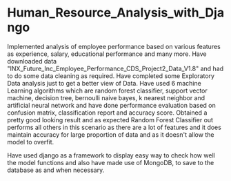 # Human_Resource_Analysis_with_Django

Implemented analysis of employee performance based on various features as experience, salary, educational performance and many more. Have downloaded data "INX_Future_Inc_Employee_Performance_CDS_Project2_Data_V1.8" and had to do some data cleaning as required. Have completed some Exploratory Data analysis just to get a better view of Data. Have used 6 machine Learning algorithms which are random forest classifier, support vector machine, decision tree, bernoulli naive bayes, k nearest neighbor and artificial neural network and have done performance evaluation based on confusion matrix, classification report and accuracy score. Obtained a pretty good looking result and as expected Random Forest Classifier out performs all others in this scenario as there are a lot of features and it does maintain accuracy for large proportion of data and as it doesn't allow the model to overfit.   

Have used django as a framework to display easy way to check how well the model functions and also have made use of MongoDB, to save to the database as and when necessary.
